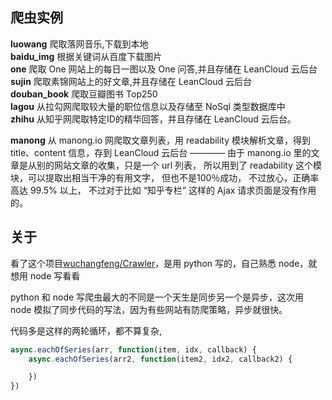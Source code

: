 ## 爬虫实例

**luowang**     爬取落网音乐,下载到本地  
**baidu_img**   根据关键词从百度下载图片  
**one**         爬取 One 网站上的每日一图以及 One 问答,并且存储在 LeanCloud 云后台  
**sujin**       爬取素锦网站上的好文章,并且存储在 LeanCloud 云后台  
**douban_book** 爬取豆瓣图书 Top250  
**lagou**       从拉勾网爬取较大量的职位信息以及存储至 NoSql 类型数据库中  
**zhihu**       从知乎网爬取特定ID的精华回答，并且存储在 LeanCloud 云后台。 

**manong**      从 manong.io 网爬取文章列表，用 readability 模块解析文章，得到 title、content 信息，存到 LeanCloud 云后台 ———— 由于 manong.io 里的文章是从别的网站文章的收集，只是一个 url 列表， 所以用到了 readability 这个模块，可以提取出相当干净的有用文字， 但也不是100％成功， 不过放心，正确率高达 99.5% 以上， 不过对于比如 “知乎专栏” 这样的 Ajax 请求页面是没有作用的。

## 关于

看了这个项目[wuchangfeng/Crawler](https://github.com/wuchangfeng/Crawler/)，是用 python 写的，自己熟悉 node，就想用 node 写看看

python 和 node 写爬虫最大的不同是一个天生是同步另一个是异步，这次用 node 模拟了同步代码的写法，因为有些网站有防爬策略，异步就很快。

代码多是这样的两轮循环，都不算复杂,

```js
async.eachOfSeries(arr, function(item, idx, callback) {
    async.eachOfSeries(arr2, function(item2, idx2, callback2) {

    })
})
```

